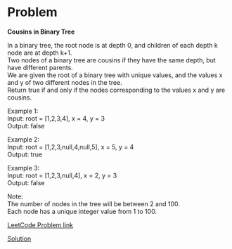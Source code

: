 # Problem

__Cousins in Binary Tree__

In a binary tree, the root node is at depth 0, and children of each depth k node are at depth k+1.</br>
Two nodes of a binary tree are cousins if they have the same depth, but have different parents.</br>
We are given the root of a binary tree with unique values, and the values x and y of two different nodes in the tree.</br>
Return true if and only if the nodes corresponding to the values x and y are cousins.</br>

Example 1:</br>
Input: root = [1,2,3,4], x = 4, y = 3</br>
Output: false</br>

Example 2:</br>
Input: root = [1,2,3,null,4,null,5], x = 5, y = 4</br>
Output: true</br>

Example 3:</br>
Input: root = [1,2,3,null,4], x = 2, y = 3</br>
Output: false</br>
 
Note:</br>
The number of nodes in the tree will be between 2 and 100.</br>
Each node has a unique integer value from 1 to 100.

[LeetCode Problem link](https://leetcode.com/explore/featured/card/may-leetcoding-challenge/534/week-1-may-1st-may-7th/3322)

[Solution](https://github.com/DhanabalShanmugam/Leet-Code-30-Days-Challenge/blob/master/May2020/Week1/Day7/Solution.py)
